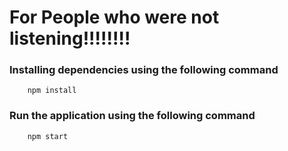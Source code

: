 # For People who were not listening!!!!!!!! 


### Installing dependencies using the following command

```terminal
    npm install 
```


### Run the application using the following command 

```terminal
    npm start
```

